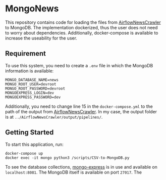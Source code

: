 # MongoNews
This repository contains code for loading the files from [AirflowNewsCrawler](https://github.com/NewsPipe/AirflowNewsCrawler) to MongoDB. The implementation dockerized, thus the user does not need to worry about dependencies. Additionally, docker-compose is available to increase the useability for the user.

## Requirement
To use this system, you need to create a `.env` file in which the MongoDB information is available:

```
MONGO_DATABASE_NAME=news
MONGO_ROOT_USER=devroot
MONGO_ROOT_PASSWORD=devroot
MONGOEXPRESS_LOGIN=dev
MONGOEXPRESS_PASSWORD=dev
```

Additionally, you need to change line 15 in the `docker-compose.yml` to the path of the output from [AirflowNewsCrawler](https://github.com/NewsPipe/AirflowNewsCrawler). In my case, the output folder is at `../AirflowNewsCrawler/output/pipelines/`.

## Getting Started
To start this application, run:
```
docker-compose up
docker exec -it mongo python3 /scripts/CSV-to-MongoDB.py
```
To see the database collections, [mongo-express](https://github.com/mongo-express/mongo-express) is in use and available on `localhost:8081`. The MongoDB itself is available on port `27017`. The 

